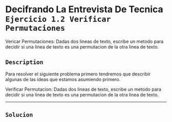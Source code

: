# Decifrando La Entrevista De Tecnica `Ejercicio 1.2 Verificar Permutaciones` 
Vericar Permutaciones: Dadas dos lineas de texto, escribe un metodo para decidir si una linea de texto es una permutacion de la otra linea de texto. 

## `Description`
Para resolver el siguiente problema primero tendremos que describir algunas de las ideas que estamos asumiendo primero. 

Verificar Permutacion: Dadas dos lineas de texto, escribe un metodo para decidir si una linea de texto es una permutacion de la otra linea de texto.

---

## `Solucion`
